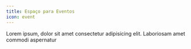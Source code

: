 ```yaml
---
title: Espaço para Eventos
icon: event
---
```


Lorem ipsum, dolor sit amet consectetur adipisicing elit. Laboriosam amet commodi aspernatur